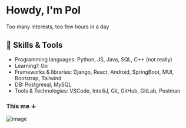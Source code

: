 # Howdy, I'm Pol

Too many interests, too few hours in a day

## 🔧 Skills & Tools
- Programming languages: Python, JS, Java, SQL, C++ (not really)
- Learning!: Go
- Frameworks & libraries: Django, React, Android, SpringBoot, MUI, Bootstrap, Tailwind
- DB: Postgresql, MySQL
- Tools & Technologies: VSCode, IntelliJ, Git, GitHub, GitLab, Postman

### This me ↓
![image](https://media1.giphy.com/media/v1.Y2lkPTc5MGI3NjExd2NuNnBxNzJpZzV2OTMzZnp5a3N3ZmU2OWt6cXQ5bnQxcWw4ZnJxayZlcD12MV9pbnRlcm5hbF9naWZfYnlfaWQmY3Q9Zw/LHZyixOnHwDDy/giphy.gif)
